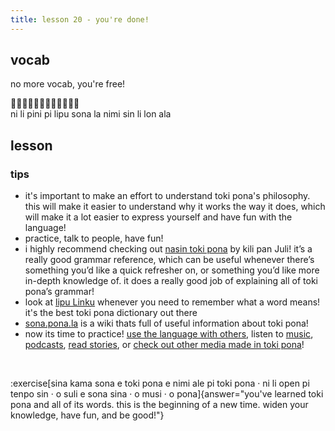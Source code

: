 ```yaml
---
title: lesson 20 - you're done!
---
```

## vocab
no more vocab, you're free!

󱥁󱤧󱥐󱥍󱤪󱥡󱤡󱥂󱥝󱤧󱤬󱤂 \
ni li pini pi lipu sona la nimi sin li lon ala

## lesson
### tips
- it's important to make an effort to understand toki pona's philosophy. \
this will make it easier to understand why it works the way it does, which will make it a lot easier to express yourself and have fun with the language!
- practice, talk to people, have fun!
- i highly recommend checking out [nasin toki pona](https://github.com/kilipan/nasin-toki) by kili pan Juli! it’s a really good grammar reference, which can be useful whenever there’s something you’d like a quick refresher on, or something you’d like more in-depth knowledge of. it does a really good job of explaining all of toki pona’s grammar!
- look at [lipu Linku](https://linku.la) whenever you need to remember what a word means! it's the best toki pona dictionary out there
- [sona.pona.la](https://sona.pona.la) is a wiki thats full of useful information about toki pona!
- now its time to practice! [use the language with others](https://sona.pona.la/wiki/Communities), listen to [music](https://sona.pona.la/wiki/Music), [podcasts](https://sona.pona.la/wiki/Podcasts), [read stories](https://sona.pona.la/wiki/Books), or [check out other media made in toki pona](https://sona.pona.la/wiki/Usages)!

<br>

:exercise[sina kama sona e toki pona e nimi ale pi toki pona · ni li open pi tenpo sin · o suli e sona sina · o musi · o pona]{answer="you've learned toki pona and all of its words. this is the beginning of a new time. widen your knowledge, have fun, and be good!"}